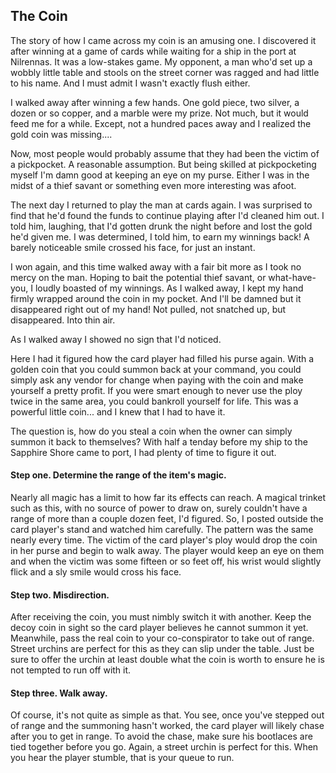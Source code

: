 ## The Coin
The story of how I came across my coin is an amusing one. I discovered it after winning at a game of cards while waiting for a ship in the port at Nilrennas. It was a low-stakes game. My opponent, a man who'd set up a wobbly little table and stools on the street corner was ragged and had little to his name. And I must admit I wasn't exactly flush either. 

I walked away after winning a few hands. One gold piece, two silver, a dozen or so copper, and a marble were my prize. Not much, but it would feed me for a while. Except, not a hundred paces away and I realized the gold coin was missing....

Now, most people would probably assume that they had been the victim of a pickpocket. A reasonable assumption. But being skilled at pickpocketing myself I'm damn good at keeping an eye on my purse. Either I was in the midst of a thief savant or something even more interesting was afoot. 

The next day I returned to play the man at cards again. I was surprised to find that he'd found the funds to continue playing after I'd cleaned him out. I told him, laughing, that I'd gotten drunk the night before and lost the gold he'd given me. I was determined, I told him, to earn my winnings back! A barely noticeable smile crossed his face, for just an instant.

I won again, and this time walked away with a fair bit more as I took no mercy on the man. Hoping to bait the potential thief savant, or what-have-you, I loudly boasted of my winnings. As I walked away, I kept my hand firmly wrapped around the coin in my pocket. And I'll be damned but it disappeared right out of my hand! Not pulled, not snatched up, but disappeared. Into thin air.

As I walked away I showed no sign that I'd noticed.

Here I had it figured how the card player had filled his purse again. With a golden coin that you could summon back at your command, you could simply ask any vendor for change when paying with the coin and make yourself a pretty profit. If you were smart enough to never use the ploy twice in the same area, you could bankroll yourself for life. This was a powerful little coin... and I knew that I had to have it.

The question is, how do you steal a coin when the owner can simply summon it back to themselves? With half a tenday before my ship to the Sapphire Shore came to port, I had plenty of time to figure it out.

#### **Step one.** Determine the range of the item's magic.
Nearly all magic has a limit to how far its effects can reach. A magical trinket such as this, with no source of power to draw on, surely couldn't have a range of more than a couple dozen feet, I'd figured. So, I posted outside the card player's stand and watched him carefully. The pattern was the same nearly every time. The victim of the card player's ploy would drop the coin in her purse and begin to walk away. The player would keep an eye on them and when the victim was some fifteen or so feet off, his wrist would slightly flick and a sly smile would cross his face.

#### **Step two.** Misdirection.
After receiving the coin, you must nimbly switch it with another. Keep the decoy coin in sight so the card player believes he cannot summon it yet. Meanwhile, pass the real coin to your co-conspirator to take out of range. Street urchins are perfect for this as they can slip under the table. Just be sure to offer the urchin at least double what the coin is worth to ensure he is not tempted to run off with it.

#### **Step three.** Walk away.
Of course, it's not quite as simple as that. You see, once you've stepped out of range and the summoning hasn't worked, the card player will likely chase after you to get in range. To avoid the chase, make sure his bootlaces are tied together before you go. Again, a street urchin is perfect for this. When you hear the player stumble, that is your queue to run.  
